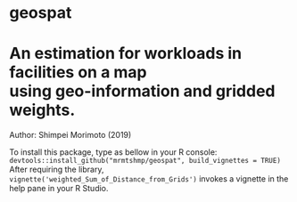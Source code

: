 # geospat
An estimation for workloads in facilities on a map<br /> using geo-information and gridded weights.
=======
Author: Shimpei Morimoto (2019)

To install this package, type as bellow in your R console:<br />
`devtools::install_github("mrmtshmp/geospat", build_vignettes = TRUE)`<br />
 After requiring the library, <br />
`vignette('weighted_Sum_of_Distance_from_Grids')`
 invokes a vignette in the help pane in your R Studio. 
>>>>>>>
